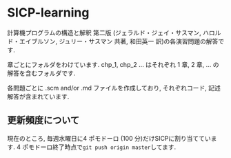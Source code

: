 # SICP-learning

計算機プログラムの構造と解釈 第二版 (ジェラルド・ジェイ・サスマン, ハロルド・エイブルソン, ジュリー・サスマン 共著, 和田英一 訳)の各演習問題の解答です.

章ごとにフォルダをわけています. chp_1, chp_2 ... はそれぞれ 1 章, 2 章, ... の解答を含むフォルダです.

各問題ごとに .scm and/or .md ファイルを作成しており, それぞれコード, 記述解答が含まれています.

## 更新頻度について

現在のところ, 毎週水曜日に4 ポモドーロ (100 分)だけSICPに割り当てています.
4 ポモドーロ終了時点で`git push origin master`してます.
